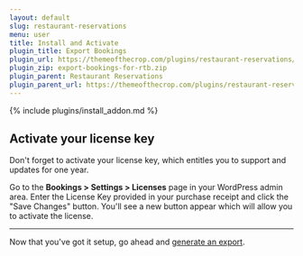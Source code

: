```yaml
---
layout: default
slug: restaurant-reservations
menu: user
title: Install and Activate
plugin_title: Export Bookings
plugin_url: https://themeofthecrop.com/plugins/restaurant-reservations/export-bookings/
plugin_zip: export-bookings-for-rtb.zip
plugin_parent: Restaurant Reservations
plugin_parent_url: https://themeofthecrop.com/plugins/restaurant-reservations/
---
```

{% include plugins/install_addon.md %}

## Activate your license key

Don't forget to activate your license key, which entitles you to support and updates for one year.

Go to the **Bookings > Settings > Licenses** page in your WordPress admin area. Enter the License Key provided in your purchase receipt and click the "Save Changes" button. You'll see a new button appear which will allow you to activate the license.

---

Now that you've got it setup, go ahead and [generate an export](export).
